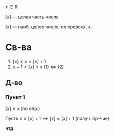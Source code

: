 $x \in \mathbb{R}$

$[x]$ — целая часть числа

$[x]$ — наиб. целое число, не превосх. x.

# Св-ва

1. $[x]\leq x<[x]+1$
2. $x-1<[x]\leq x$ 
$(1)\Leftrightarrow(2)$

## Д-во
### Пункт 1
$[x]\leq x$ (по опр.)

Пусть $x\geq[x]+1\implies[x]=[x]+1$ (получ. пр-чие)

**чтд**